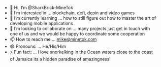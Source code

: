 - 👋 Hi, I’m @SharkBrick-MineTok
- 👀 I’m interested in ... blockchain, defi, depin and video games
- 🌱 I’m currently learning ... how to still figure out how to master the art of developing mobile applications
- 💞️ I’m looking to collaborate on ... many projects just get in touch with one of us and we would be happy to coordinate some cooperation
- 📫 How to reach me ... mike@minetok.com
- 😄 Pronouns: ... He/His/Him
- ⚡ Fun fact: ... I love snorkelking in the Ocean waters close to the coast of Jamaica its a hidden paradise of amazingness!

<!---
SharkBrick-MineTok/SharkBrick-MineTok is a ✨ special ✨ repository because its `README.md` (this file) appears on your GitHub profile.
You can click the Preview link to take a look at your changes.
--->
